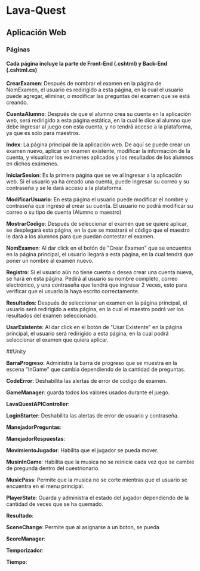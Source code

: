 # Lava-Quest
 
## Aplicación Web

### Páginas
#### Cada página incluye la parte de Front-End (.cshtml) y Back-End (.cshtml.cs)

**CrearExamen**: Después de nombrar el examen en la página de NomExamen, el usuario es redirigido a esta página, en la cual el usuario puede agregar, eliminar, o modificar las preguntas del examen que se está creando.

**CuentaAlumno**: Después de que el alumno crea su cuenta en la aplicación web, será redirigido a esta página estática, en la cual le dice al alumno que debe ingresar al juego con esta cuenta, y no tendrá acceso a la plataforma, ya que es solo para maestros.

**Index**: La página principal de la aplicación web. De aquí se puede crear un examen nuevo, aplicar un examen existente, modificar la información de la cuenta, y visualizar los exámenes aplicados y los resultados de los alumnos en dichos exámenes.

**IniciarSesion**: Es la primera página que se ve al ingresar a la aplicación web. Si el usuario ya ha creado una cuenta, puede ingresar su correo y su contraseña y se le dará acceso a la plataforma.

**ModificarUsuario**: En esta página el usuario puede modificar el nombre y contraseña que ingresó al crear su cuenta. El usuario no podrá modificar su correo o su tipo de cuenta (Alumno o maestro)

**MostrarCodigo**: Después de seleccionar el examen que se quiere aplicar, se desplegará esta página, en la que se mostrará el código que el maestro le dará a los alumnos para que puedan contestar el examen.

**NomExamen**: Al dar click en el botón de "Crear Examen" que se encuentra en la página principal, el usuario llegará a esta página, en la cual tendrá que poner un nombre al examen nuevo.

**Registro**: Si el usuario aún no tiene cuenta o desea crear una cuenta nueva, se hará en esta página. Pedirá al usuario su nombre completo, correo electrónico, y una contraseña que tendrá que ingresar 2 veces, esto para verificar que el usuario la haya escrito correctamente.

**Resultados**: Después de seleccionar un examen en la página principal, el usuario será redirigido a esta página, en la cual el maestro podrá ver los resultados del examen seleccionado.

**UsarExistente**: Al dar click en el botón de "Usar Existente" en la página principal, el usuario será redirigido a esta página, en la cual podrá seleccionar el examen que quiera aplicar.

##Unity

**BarraProgreso**: Administra la barra de progreso que se muestra en la escena "InGame" que cambia dependiendo de la cantidad de  preguntas.

**CodeError**: Deshabilita las alertas de error de codigo de examen.

**GameManager**: guarda todos los valores usados durante el juego.

**LavaQuestAPIController**: 

**LoginStarter**: Deshabilita las alertas de error de usuario y contraseña.

**ManejadorPreguntas**: 

**ManejadorRespuestas**: 

**MovimientoJugador**: Habilita que el jugador se pueda mover. 

**MusinInGame**: Habilita que la musica no se reinicie cada vez que se cambie de pregunda dentro del cuestrionario.

**MusicPass**: Permite que la musica no se corte mientras que el usuario se encuentra en el menu principal.

**PlayerState**: Guarda y administra el estado del jugador dependiendo de la cantidad de veces que se ha quemado.

**Resultado**: 

**SceneChange**: Permite que al asignarse a un boton, se pueda

**ScoreManager**: 

**Temporizador**: 

**Tiempo**: 

